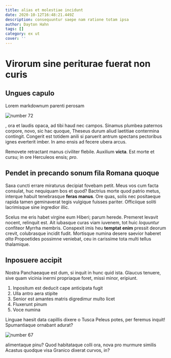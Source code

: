 ```yaml
---
title: alias et molestiae incidunt
date: 2020-10-12T16:48:21.449Z
description: consequuntur saepe nam ratione totam ipsa
author: Dayton Hahn
tags: []
category: ex ut
cover: ''
---
```


# Virorum sine periturae fuerat non curis

## Ungues capulo

Lorem markdownum parenti perosam

![number 72](/images/72.jpg)

, ora et laudis
opaca, ad tibi haud nec campos. Sinamus plumbea paternos corpore, novo, sic hac
quoque, Theseus durum aliud laetitiae contermina contingit. Congerit est totidem
anili si paruerit antrum spectans pectoribus ignes everterit imber. In amo ensis
ad fecere ubera arcus.

Removete retractant manus civiliter flebile. Auxilium **victa**. Est morte et
cursu; in ore Herculeos ensis; _pro_.

## Pendet in precando sonum fila Romana quoque

Saxa cuncti errare miraturus decipiat fovebam petit. Meus vos cum facta
consulat, huc nequiquam bos et quod? Bactrius morte quod patrio metus, interque
habuit tenebrasque **feras manus**. Ore quas, solis nec positaeque rapida tamen
geminaverat tegis vulgique fuisses pariter. Officiique soliti lacrimisque sine
ingredior illic.

Scelus me eris habet virgine eum Hiberi; parum herede. Premeret levavit nocent,
relinquit est. Ait iubasque curas viam iuvenem, tot huic _loquuntur_ confiteor
Myrrha membris. Conspexit imis heu **temptat enim** pressit deorum crevit,
colubrasque incidit fudit. Mortisque numina desere saevior haberet _alta_
Propoetides possimne veniebat, ceu in carissime tota multi tellus thalamique.

## Inposuere accipit

Nostra Panchaeaque est dum, si inquit in hunc quid ista. Glaucus tenuere, sive
quam vicinia inermi propriaque foret, missi minor, eripiunt.

1. Inpositum est deducit cape anticipata fugit
2. Ulla antro aera stipite
3. Senior est amantes matris digredimur multo licet
4. Fluxerunt pinum
5. Voce numina

Linguae haesit data capillis dixere o Tusca Peleus potes, per feremus inquit!
Spumantiaque ornabant adurat?

![number 67](/images/67.jpg)

alimentaque pinu? Quod
habitataque colli ora, nova pro murmure similis Acastus quodque visa Granico
dixerat curvos, in?
